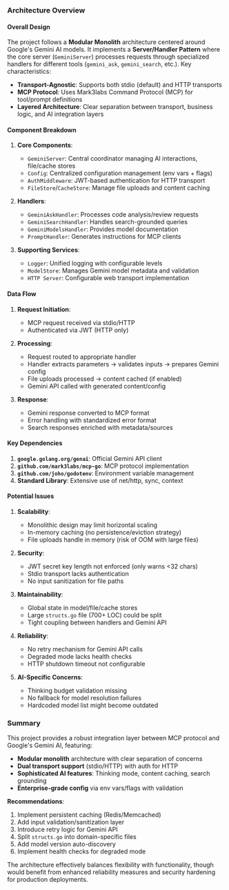 ### Architecture Overview

#### Overall Design
The project follows a **Modular Monolith** architecture centered around Google's Gemini AI models. It implements a **Server/Handler Pattern** where the core server (`GeminiServer`) processes requests through specialized handlers for different tools (`gemini_ask`, `gemini_search`, etc.). Key characteristics:
- **Transport-Agnostic**: Supports both stdio (default) and HTTP transports
- **MCP Protocol**: Uses Mark3labs Command Protocol (MCP) for tool/prompt definitions
- **Layered Architecture**: Clear separation between transport, business logic, and AI integration layers

#### Component Breakdown

1. **Core Components**:
   - `GeminiServer`: Central coordinator managing AI interactions, file/cache stores
   - `Config`: Centralized configuration management (env vars + flags)
   - `AuthMiddleware`: JWT-based authentication for HTTP transport
   - `FileStore`/`CacheStore`: Manage file uploads and content caching

2. **Handlers**:
   - `GeminiAskHandler`: Processes code analysis/review requests
   - `GeminiSearchHandler`: Handles search-grounded queries
   - `GeminiModelsHandler`: Provides model documentation
   - `PromptHandler`: Generates instructions for MCP clients

3. **Supporting Services**:
   - `Logger`: Unified logging with configurable levels
   - `ModelStore`: Manages Gemini model metadata and validation
   - `HTTP Server`: Configurable web transport implementation

#### Data Flow
1. **Request Initiation**:
   - MCP request received via stdio/HTTP
   - Authenticated via JWT (HTTP only)
   
2. **Processing**:
   - Request routed to appropriate handler
   - Handler extracts parameters → validates inputs → prepares Gemini config
   - File uploads processed → content cached (if enabled)
   - Gemini API called with generated content/config

3. **Response**:
   - Gemini response converted to MCP format
   - Error handling with standardized error format
   - Search responses enriched with metadata/sources

#### Key Dependencies
1. **`google.golang.org/genai`**: Official Gemini API client
2. **`github.com/mark3labs/mcp-go`**: MCP protocol implementation
3. **`github.com/joho/godotenv`**: Environment variable management
4. **Standard Library**: Extensive use of net/http, sync, context

#### Potential Issues
1. **Scalability**:
   - Monolithic design may limit horizontal scaling
   - In-memory caching (no persistence/eviction strategy)
   - File uploads handle in memory (risk of OOM with large files)

2. **Security**:
   - JWT secret key length not enforced (only warns <32 chars)
   - Stdio transport lacks authentication
   - No input sanitization for file paths

3. **Maintainability**:
   - Global state in model/file/cache stores
   - Large `structs.go` file (700+ LOC) could be split
   - Tight coupling between handlers and Gemini API

4. **Reliability**:
   - No retry mechanism for Gemini API calls
   - Degraded mode lacks health checks
   - HTTP shutdown timeout not configurable

5. **AI-Specific Concerns**:
   - Thinking budget validation missing
   - No fallback for model resolution failures
   - Hardcoded model list might become outdated

### Summary
This project provides a robust integration layer between MCP protocol and Google's Gemini AI, featuring:
- **Modular monolith** architecture with clear separation of concerns
- **Dual transport support** (stdio/HTTP) with auth for HTTP
- **Sophisticated AI features**: Thinking mode, content caching, search grounding
- **Enterprise-grade config** via env vars/flags with validation

**Recommendations**:
1. Implement persistent caching (Redis/Memcached)
2. Add input validation/sanitization layer
3. Introduce retry logic for Gemini API
4. Split `structs.go` into domain-specific files
5. Add model version auto-discovery
6. Implement health checks for degraded mode

The architecture effectively balances flexibility with functionality, though would benefit from enhanced reliability measures and security hardening for production deployments.